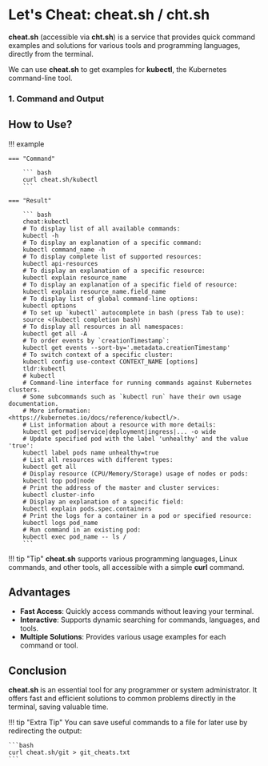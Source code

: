 
# Let's Cheat: cheat.sh / cht.sh

**cheat.sh** (accessible via **cht.sh**) is a service that provides quick command examples and solutions for various tools and programming languages, directly from the terminal.

We can use **cheat.sh** to get examples for **kubectl**, the Kubernetes command-line tool.

### 1. **Command and Output**


## How to Use?
!!! example

    === "Command"

        ``` bash
        curl cheat.sh/kubectl
        ```

    === "Result"

        ``` bash
        cheat:kubectl 
        # To display list of all available commands:
        kubectl -h
        # To display an explanation of a specific command:
        kubectl command_name -h
        # To display complete list of supported resources:
        kubectl api-resources
        # To display an explanation of a specific resource:
        kubectl explain resource_name
        # To display an explanation of a specific field of resource:
        kubectl explain resource_name.field_name
        # To display list of global command-line options:
        kubectl options
        # To set up `kubectl` autocomplete in bash (press Tab to use):
        source <(kubectl completion bash)
        # To display all resources in all namespaces:
        kubectl get all -A
        # To order events by `creationTimestamp`:
        kubectl get events --sort-by='.metadata.creationTimestamp'
        # To switch context of a specific cluster:
        kubectl config use-context CONTEXT_NAME [options]
        tldr:kubectl 
        # kubectl
        # Command-line interface for running commands against Kubernetes clusters.
        # Some subcommands such as `kubectl run` have their own usage documentation.
        # More information: <https://kubernetes.io/docs/reference/kubectl/>.
        # List information about a resource with more details:
        kubectl get pod|service|deployment|ingress|... -o wide
        # Update specified pod with the label 'unhealthy' and the value 'true':
        kubectl label pods name unhealthy=true
        # List all resources with different types:
        kubectl get all
        # Display resource (CPU/Memory/Storage) usage of nodes or pods:
        kubectl top pod|node
        # Print the address of the master and cluster services:
        kubectl cluster-info
        # Display an explanation of a specific field:
        kubectl explain pods.spec.containers
        # Print the logs for a container in a pod or specified resource:
        kubectl logs pod_name
        # Run command in an existing pod:
        kubectl exec pod_name -- ls /
        ```


!!! tip "Tip"
    **cheat.sh** supports various programming languages, Linux commands, and other tools, all accessible with a simple **curl** command.


## Advantages

- **Fast Access**: Quickly access commands without leaving your terminal.
- **Interactive**: Supports dynamic searching for commands, languages, and tools.
- **Multiple Solutions**: Provides various usage examples for each command or tool.

## Conclusion

**cheat.sh** is an essential tool for any programmer or system administrator. It offers fast and efficient solutions to common problems directly in the terminal, saving valuable time.

!!! tip "Extra Tip"
    You can save useful commands to a file for later use by redirecting the output:
    
    ```bash
    curl cheat.sh/git > git_cheats.txt
    ```


